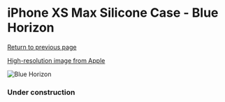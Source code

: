 # iPhone XS Max Silicone Case - Blue Horizon

[Return to previous page](/iphone_x)

[High-resolution image from Apple](https://store.storeimages.cdn-apple.com/8756/as-images.apple.com/is/MTFE2?wid=4500&hei=4500&fmt=png)

<div style="width: 384px"><img src="/everyphone/MTFE2.png" alt="Blue Horizon"></div>

### Under construction
